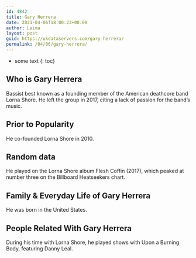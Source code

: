 ```yaml
---
id: 4842
title: Gary Herrera
date: 2021-04-06T18:00:23+00:00
author: Laima
layout: post
guid: https://ukdataservers.com/gary-herrera/
permalink: /04/06/gary-herrera/
---
```


* some text
{: toc}


## Who is Gary Herrera
                  
                  
                  
Bassist best known as a founding member of the American deathcore band Lorna Shore. He left the group in 2017, citing a lack of passion for the band&#8217;s music. 
                  
              
            
              
            
                
                
                
## Prior to Popularity
                  
                  
                  
He co-founded Lorna Shore in 2010.
                  
              
            
              
            
                
                
                
## Random data
                  
                  
                  
He played on the Lorna Shore album Flesh Coffin (2017), which peaked at number three on the Billboard Heatseekers chart. 
                  
              
            
              
            
                
                
                
## Family & Everyday Life of Gary Herrera
                  
                  
                  
He was born in the United States. 
                  
              
            
              
            
                
                
                
## People Related With Gary Herrera
                  
                  
                  
During his time with Lorna Shore, he played shows with Upon a Burning Body, featuring Danny Leal.
                  
              
            
              
            
                
              
            
              
              
            
            
              
            
          
          
          